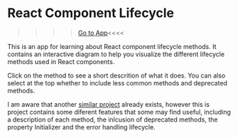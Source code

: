 # React Component Lifecycle

>>>>[Go to App](https://hallgm.github.io/react-component-lifecycle/)<<<<

This is an app for learning about React component lifecycle methods. It contains an interactive diagram to help you visualize the different lifecycle methods used in React components.

Click on the method to see a short descrition of what it does. You can also select at the top whether to include less common methods and deprecated methods.

I am aware that another [similar project](https://github.com/wojtekmaj/react-lifecycle-methods-diagram) already exists, however this is project contains some diferent features that some may find useful, including a description of each method, the inlcusion of deprecated methods, the property Initializer and the error handling lifecycle.
